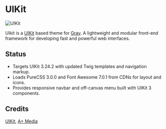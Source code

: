 # UIKit

![UIKit](thumbnail.jpg)

UIkit is a [UIKit](http://getuikit.com/) based theme for [Grav](http://getgrav.org/). A lightweight and modular front-end framework for developing fast and powerful web interfaces.

## Status

- Targets UIKit 3.24.2 with updated Twig templates and navigation markup.
- Loads PureCSS 3.0.0 and Font Awesome 7.0.1 from CDNs for layout and icons.
- Provides responsive navbar and off-canvas menu built with UIKit 3 components.

## Credits

[UIKit](http://getuikit.com/), [A+ Media](http://aplusmedia.org/)
